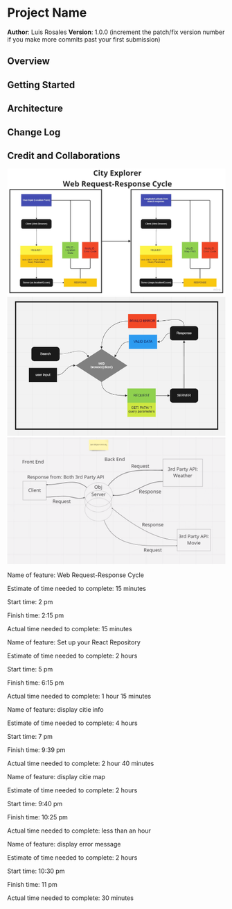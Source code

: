 # Project Name

**Author**: Luis Rosales
**Version**: 1.0.0 (increment the patch/fix version number if you make more commits past your first submission)

## Overview
<!-- Provide a high level overview of what this application is and why you are building it, beyond the fact that it's an assignment for this class. (i.e. What's your problem domain?) -->

## Getting Started
<!-- What are the steps that a user must take in order to build this app on their own machine and get it running? -->

## Architecture
<!-- Provide a detailed description of the application design. What technologies (languages, libraries, etc) you're using, and any other relevant design information. -->

## Change Log
<!-- Use this area to document the iterative changes made to your application as each feature is successfully implemented. Use time stamps. Here's an example:

01-01-2001 4:59pm - Application now has a fully-functional express server, with a GET route for the location resource. -->

## Credit and Collaborations
<!-- Give credit (and a link) to other people or resources that helped you build this application. -->

![WRRC](./src/img/My%20First%20Board%20(2).jpg)
![WRRC BACK-END](./src/img/Screenshot%20WRRC%20Back-end.png)
![WWRC WITH API](./src/img/Screenshot%20WWRC%20with%20api.png)

Name of feature: Web Request-Response Cycle

Estimate of time needed to complete: 15 minutes

Start time: 2 pm 

Finish time: 2:15 pm

Actual time needed to complete: 15 minutes

<!-- next -->
Name of feature: Set up your React Repository

Estimate of time needed to complete: 2 hours

Start time: 5 pm

Finish time: 6:15 pm

Actual time needed to complete: 1 hour 15 minutes

<!-- next -->

Name of feature: display citie info

Estimate of time needed to complete: 4 hours

Start time: 7 pm

Finish time: 9:39 pm

Actual time needed to complete: 2 hour 40 minutes

<!-- next -->

Name of feature: display citie map

Estimate of time needed to complete: 2 hours

Start time: 9:40 pm

Finish time: 10:25 pm

Actual time needed to complete: less than an hour

<!-- next -->

Name of feature: display error message

Estimate of time needed to complete: 2 hours

Start time: 10:30 pm

Finish time: 11 pm

Actual time needed to complete: 30 minutes

